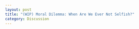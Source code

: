 ```yaml
---
layout: post
title: "(WIP) Moral Dilemma: When Are We Ever Not Selfish?"
category: Discussion
---
```


